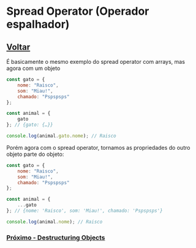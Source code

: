 # Spread Operator (Operador espalhador)

## [Voltar](./ObjectLiterals.md)

É basicamente o mesmo exemplo do spread operator com arrays, mas agora com um objeto

```js
const gato = {
    nome: "Raisco",
    som: "Miau!",
    chamado: "Pspspsps"
};

const animal = {
    gato
}; // {gato: {…}}

console.log(animal.gato.nome); // Raisco
```

Porém agora com o spread operator, tornamos as propriedades do outro objeto parte do objeto:

```js
const gato = {
    nome: "Raisco",
    som: "Miau!",
    chamado: "Pspspsps"
};

const animal = {
    ...gato
}; // {nome: 'Raisco', som: 'Miau!', chamado: 'Pspspsps'}

console.log(animal.nome); // Raisco
```

### [Próximo - Destructuring Objects](./ObjectsDestructuring.md)
